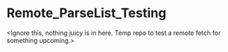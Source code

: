 # Remote_ParseList_Testing
&lt;Ignore this, nothing juicy is in here. Temp repo to test a remote fetch for something upcoming.>
